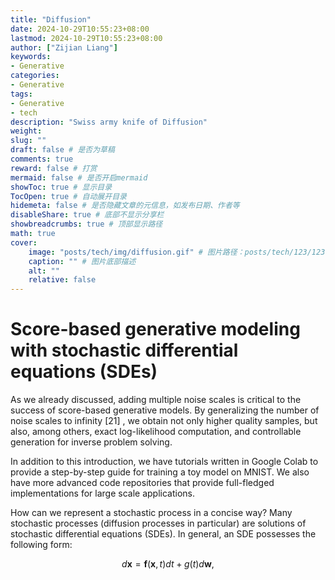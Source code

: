 ```yaml
---
title: "Diffusion"
date: 2024-10-29T10:55:23+08:00
lastmod: 2024-10-29T10:55:23+08:00
author: ["Zijian Liang"]
keywords: 
- Generative
categories: 
- Generative
tags: 
- Generative
- tech
description: "Swiss army knife of Diffusion"
weight:
slug: ""
draft: false # 是否为草稿
comments: true
reward: false # 打赏
mermaid: false # 是否开启mermaid
showToc: true # 显示目录
TocOpen: true # 自动展开目录
hidemeta: false # 是否隐藏文章的元信息，如发布日期、作者等
disableShare: true # 底部不显示分享栏
showbreadcrumbs: true # 顶部显示路径
math: true
cover:
    image: "posts/tech/img/diffusion.gif" # 图片路径：posts/tech/123/123.png
    caption: "" # 图片底部描述
    alt: ""
    relative: false
---
```


# Score-based generative modeling with stochastic differential equations (SDEs)

As we already discussed, adding multiple noise scales is critical to the success of score-based generative models. By generalizing the number of noise scales to infinity 
[21]
, we obtain not only higher quality samples, but also, among others, exact log-likelihood computation, and controllable generation for inverse problem solving.

In addition to this introduction, we have tutorials written in Google Colab to provide a step-by-step guide for training a toy model on MNIST. We also have more advanced code repositories that provide full-fledged implementations for large scale applications.

How can we represent a stochastic process in a concise way? Many stochastic processes (diffusion processes in particular) are solutions of stochastic differential equations (SDEs). In general, an SDE possesses the following form:

$$
d\mathbf{x} = \mathbf{f}(\mathbf{x}, t) dt + g(t) d\mathbf{w},
$$